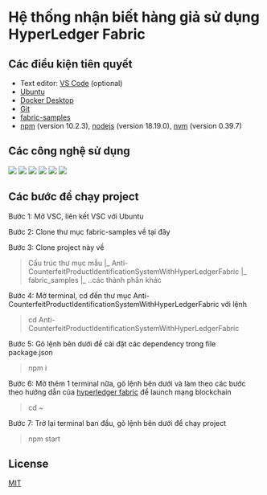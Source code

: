 # Hệ thống nhận biết hàng giả sử dụng HyperLedger Fabric

## Các điều kiện tiên quyết

-   Text editor: [VS Code](https://www.google.com/url?sa=t&rct=j&q=&esrc=s&source=web&cd=&cad=rja&uact=8&ved=2ahUKEwii6J-yn7yDAxWe0KACHZeJCJoQFnoECBAQAQ&url=https%3A%2F%2Fcode.visualstudio.com%2Fdownload&usg=AOvVaw11fc5fOXYIyxQh75jYLjXg&opi=89978449) (optional)
-   [Ubuntu](https://www.google.com/url?sa=t&rct=j&q=&esrc=s&source=web&cd=&cad=rja&uact=8&ved=2ahUKEwju7bm-n7yDAxWV-DgGHaLdCHIQFnoECA0QAQ&url=https%3A%2F%2Fubuntu.com%2Ftutorials%2Finstall-ubuntu-on-wsl2-on-windows-11-with-gui-support&usg=AOvVaw0jgc4quGLsdlImKvYnVVvA&opi=89978449)
-   [Docker Desktop](https://www.google.com/url?sa=t&rct=j&q=&esrc=s&source=web&cd=&cad=rja&uact=8&ved=2ahUKEwjgpZ6on7yDAxWGyzgGHS__ArEQFnoECBMQAQ&url=https%3A%2F%2Fwww.docker.com%2Fproducts%2Fdocker-desktop%2F&usg=AOvVaw1d0h_mLhkWV0ppkwLqcV3A&opi=89978449)
-   [Git](https://www.google.com/url?sa=t&rct=j&q=&esrc=s&source=web&cd=&cad=rja&uact=8&ved=2ahUKEwjCydKUn7yDAxVW-TgGHXH5ClAQFnoECAoQAQ&url=https%3A%2F%2Fgit-scm.com%2F&usg=AOvVaw1lFNWgbWf8FsbaoU4AOPBr&opi=89978449)
-   [fabric-samples](https://github.com/hyperledger/fabric-samples)
-   [npm](https://www.digitalocean.com/community/tutorials/how-to-install-node-js-on-ubuntu-20-04) (version 10.2.3), [nodejs](https://www.google.com/url?sa=t&rct=j&q=&esrc=s&source=web&cd=&cad=rja&uact=8&ved=2ahUKEwiV0Oufn7yDAxVG7TgGHTX3CeYQFnoECBYQAQ&url=https%3A%2F%2Fnodejs.org%2Fen%2Fdownload&usg=AOvVaw1KKGKc_Mgv9UPW5EWXuSiV&opi=89978449) (version 18.19.0), [nvm](https://tecadmin.net/how-to-install-nvm-on-ubuntu-20-04/) (version 0.39.7)

## Các công nghệ sử dụng

![](https://img.shields.io/badge/html-e34f26?style=for-the-badge&logo=html5&logoColor=ffffff)
![](https://img.shields.io/badge/css-1572b6?style=for-the-badge&logo=css3&logoColor=ffffff)
![](https://img.shields.io/badge/javascript-f7df1e?style=for-the-badge&logo=javascript&logoColor=ffffff)
![](https://img.shields.io/badge/handlebars.js-f0772b?style=for-the-badge&logo=handlebars&ogoColor=ffffff)
![](https://img.shields.io/badge/node.js-339933?style=for-the-badge&logo=node.js&logoColor=ffffff)
![](https://img.shields.io/badge/hyperledger_fabric-0d3799?style=for-the-badge&logo=hyperledger&logoColor=ffffff)

## Các bước để chạy project

Bước 1: Mở VSC, liên kết VSC với Ubuntu

Bước 2: Clone thư mục fabric-samples về tại đây

Bước 3: Clone project này về

>Cấu trúc thư mục mẫu
|_ Anti-CounterfeitProductIdentificationSystemWithHyperLedgerFabric
|_ fabric_samples
|_ ..các thành phần khác

Bước 4: Mở terminal, cd đến thư mục Anti-CounterfeitProductIdentificationSystemWithHyperLedgerFabric với lệnh 

> cd Anti-CounterfeitProductIdentificationSystemWithHyperLedgerFabric 

Bước 5: Gõ lệnh bên dưới để cài đặt các dependency trong file package.json

> npm i

Bước 6: Mở thêm 1 terminal nữa, gõ lệnh bên dưới và làm theo các bước theo hướng dẫn của [hyperledger fabric](https://hyperledger-fabric.readthedocs.io/en/release-2.2/write_first_app.html#launch-the-network) để launch mạng blockchain

> cd ~

Bước 7: Trở lại terminal ban đầu, gõ lệnh bên dưới để chạy project

> npm start 

## License

[MIT](https://github.com/mrcaidev/hooks/tree/master/LICENSE)
